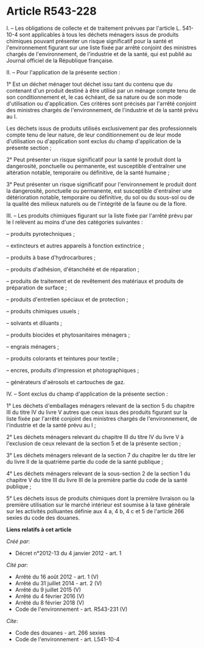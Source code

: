 # Article R543-228

I. – Les obligations de collecte et de traitement prévues par l'article L. 541-10-4 sont applicables à tous les déchets
ménagers issus de produits chimiques pouvant présenter un risque significatif pour la santé et l'environnement figurant sur
une liste fixée par arrêté conjoint des ministres chargés de l'environnement, de l'industrie et de la santé, qui est publié
au Journal officiel de la République française.

II. – Pour l'application de la présente section :

1° Est un déchet ménager tout déchet issu tant du contenu que du contenant d'un produit destiné à être utilisé par un ménage
compte tenu de son conditionnement et, le cas échéant, de sa nature ou de son mode d'utilisation ou d'application. Ces
critères sont précisés par l'arrêté conjoint des ministres chargés de l'environnement, de l'industrie et de la santé prévu au
I.

Les déchets issus de produits utilisés exclusivement par des professionnels compte tenu de leur nature, de leur
conditionnement ou de leur mode d'utilisation ou d'application sont exclus du champ d'application de la présente section ;

2° Peut présenter un risque significatif pour la santé le produit dont la dangerosité, ponctuelle ou permanente, est
susceptible d'entraîner une altération notable, temporaire ou définitive, de la santé humaine ;

3° Peut présenter un risque significatif pour l'environnement le produit dont la dangerosité, ponctuelle ou permanente, est
susceptible d'entraîner une détérioration notable, temporaire ou définitive, du sol ou du sous-sol ou de la qualité des
milieux naturels ou de l'intégrité de la faune ou de la flore.

III. – Les produits chimiques figurant sur la liste fixée par l'arrêté prévu par le I relèvent au moins d'une des catégories
suivantes :

– produits pyrotechniques ;

– extincteurs et autres appareils à fonction extinctrice ;

– produits à base d'hydrocarbures ;

– produits d'adhésion, d'étanchéité et de réparation ;

– produits de traitement et de revêtement des matériaux et produits de préparation de surface ;

– produits d'entretien spéciaux et de protection ;

– produits chimiques usuels ;

– solvants et diluants ;

– produits biocides et phytosanitaires ménagers ;

– engrais ménagers ;

– produits colorants et teintures pour textile ;

– encres, produits d'impression et photographiques ;

– générateurs d'aérosols et cartouches de gaz.

IV. – Sont exclus du champ d'application de la présente section :

1° Les déchets d'emballages ménagers relevant de la section 5 du chapitre III du titre IV du livre V autres que ceux issus
des produits figurant sur la liste fixée par l'arrêté conjoint des ministres chargés de l'environnement, de l'industrie et de
la santé prévu au I ;

2° Les déchets ménagers relevant du chapitre III du titre IV du livre V à l'exclusion de ceux relevant de la section 5 et de
la présente section ;

3° Les déchets ménagers relevant de la section 7 du chapitre Ier du titre Ier du livre II de la quatrième partie du code de
la santé publique ;

4° Les déchets ménagers relevant de la sous-section 2 de la section 1 du chapitre V du titre III du livre III de la première
partie du code de la santé publique ;

5° Les déchets issus de produits chimiques dont la première livraison ou la première utilisation sur le marché intérieur est
soumise à la taxe générale sur les activités polluantes définie aux 4 a, 4 b, 4 c et 5 de l'article 266 sexies du code des
douanes.

**Liens relatifs à cet article**

_Créé par_:

  - Décret n°2012-13 du 4 janvier 2012 - art. 1

_Cité par_:

  - Arrêté du 16 août 2012 - art. 1 (V)
  - Arrêté du 31 juillet 2014 - art. 2 (V)
  - Arrêté du 9 juillet 2015 (V)
  - Arrêté du 4 février 2016 (V)
  - Arrêté du 8 février 2018 (V)
  - Code de l'environnement - art. R543-231 (V)

_Cite_:

  - Code des douanes - art. 266 sexies
  - Code de l'environnement - art. L541-10-4
